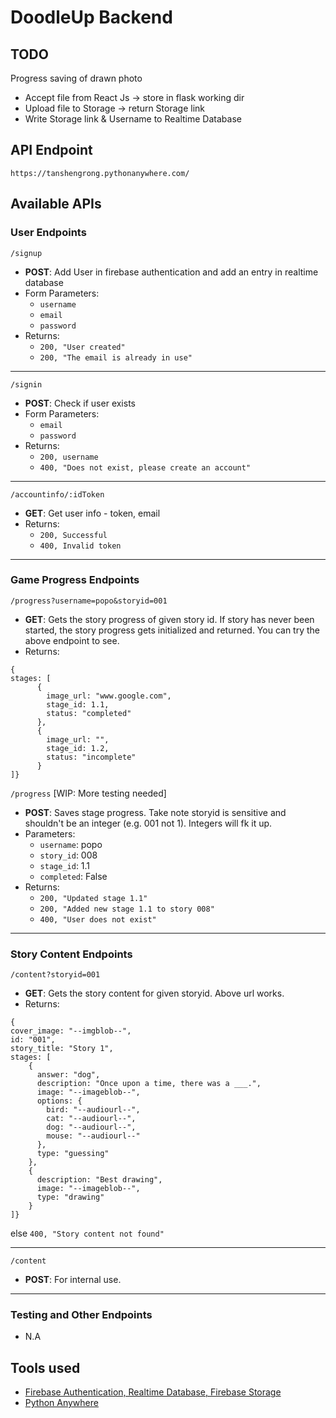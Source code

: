 # DoodleUp Backend

## TODO

Progress saving of drawn photo

- Accept file from React Js -> store in flask working dir
- Upload file to Storage -> return Storage link
- Write Storage link & Username to Realtime Database 

## API Endpoint

`https://tanshengrong.pythonanywhere.com/`

## Available APIs

### User Endpoints 

`/signup`
- **POST**: Add User in firebase authentication and add an entry in realtime database
- Form Parameters: 
  - `username`
  - `email`
  - `password`
- Returns:
  - `200, "User created"`
  - `200, "The email is already in use"`
---
`/signin`

- **POST**: Check if user exists
- Form Parameters: 
  - `email`
  - `password`
- Returns:
  - `200, username`
  - `400, "Does not exist, please create an account"`
---
`/accountinfo/:idToken`

- **GET**: Get user info - token, email
- Returns:
  - `200, Successful`
  - `400, Invalid token` 
---

### Game Progress Endpoints

`/progress?username=popo&storyid=001`
- **GET**: Gets the story progress of given story id. If story has never been started, the story progress gets initialized and returned. You can try the above endpoint to see.
- Returns:
``` 
{
stages: [
      {
        image_url: "www.google.com",
        stage_id: 1.1,
        status: "completed"
      },
      {
        image_url: "",
        stage_id: 1.2,
        status: "incomplete"
      }
]}
```

`/progress` [WIP: More testing needed]

- **POST**: Saves stage progress. Take note storyid is sensitive and shouldn't be an integer (e.g. 001 not 1). Integers will fk it up.
- Parameters:
  - `username`: popo
  - `story_id`: 008
  - `stage_id`: 1.1
  - `completed`: False
- Returns:
  - `200, "Updated stage 1.1"`
  - `200, "Added new stage 1.1 to story 008"`
  - `400, "User does not exist"`

---
### Story Content Endpoints
`/content?storyid=001`
- **GET**: Gets the story content for given storyid. Above url works.
- Returns:
```
{
cover_image: "--imgblob--",
id: "001",
story_title: "Story 1",
stages: [
    {
      answer: "dog",
      description: "Once upon a time, there was a ___.",
      image: "--imageblob--",
      options: {
        bird: "--audiourl--",
        cat: "--audiourl--",
        dog: "--audiourl--",
        mouse: "--audiourl--"
      },
      type: "guessing"
    },
    {
      description: "Best drawing",
      image: "--imageblob--",
      type: "drawing"
    }
]}
```
else `400, "Story content not found"`

---
`/content`
- **POST**: For internal use.


---
### Testing and Other Endpoints

- N.A


## Tools used

- [Firebase Authentication, Realtime Database, Firebase Storage](https://firebase.google.com)
- [Python Anywhere](https://www.pythonanywhere.com)
